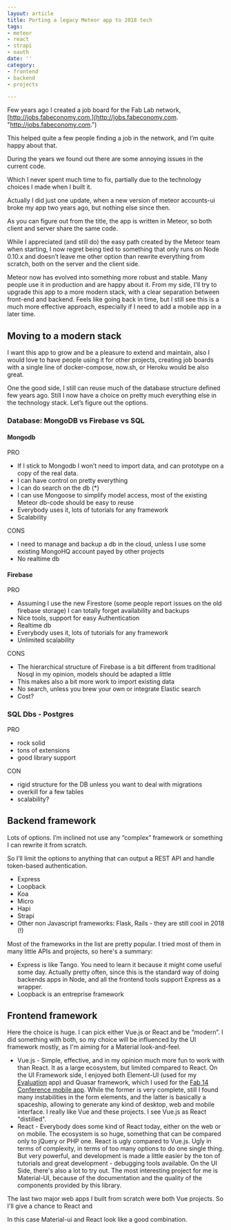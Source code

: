 ```yaml
---
layout: article
title: Porting a legacy Meteor app to 2018 tech
tags:
- meteor
- react
- strapi
- oauth
date: ''
category:
- frontend
- backend
- projects

---
```

Few years ago I created a job board for the Fab Lab network, [http://jobs.fabeconomy.com.](http://jobs.fabeconomy.com. "http://jobs.fabeconomy.com.") 

This helped quite a few people finding a job in the network, and I’m quite happy about that.  

During the years we found out there are some annoying issues in the current code.  

Which I never spent much time to fix, partially due to the technology choices I made when I built it.  

Actually I did just one update, when a new version of meteor accounts-ui broke my app two years ago, but nothing else since then. 

As you can figure out from the title, the app is written in Meteor, so both client and server share the same code. 

While I appreciated (and still do) the easy path created by the Meteor team when starting, I now regret being tied to something that only runs on Node 0.10.x and doesn’t leave me other option than rewrite everything from scratch, both on the server and the client side.

Meteor now has evolved into something more robust and stable. Many people use it in production and are happy about it. From my side, I'll try to upgrade this app to a more modern stack, with a clear separation between front-end and backend. Feels like going back in time, but I still see this is a much more effective approach, especially if I need to add a mobile app in a later time.

## Moving to a modern stack 

I want this app to grow and be a pleasure to extend and maintain, also I would love to have people using it for other projects, creating job boards with a single line of docker-compose, now.sh, or Heroku would be also great. 

One the good side, I still can reuse much of the database structure defined few years ago. Still I now have a choice on pretty much everything else in the technology stack. Let’s figure out the options. 

### Database: MongoDB vs Firebase vs SQL

#### Mongodb

PRO 

* If I stick to Mongodb I won’t need to import data, and can prototype on a copy of the real data. 
* I can have control on pretty everything 
* I can do search on the db (*) 
* I can use Mongoose to simplify model access, most of the existing Meteor db-code should be easy to reuse 
* Everybody uses it, lots of tutorials for any framework 
* Scalability

CONS 

* I need to manage and backup a db in the cloud, unless I use some existing MongoHQ account payed by other projects 
* No realtime db 

#### Firebase

PRO 

* Assuming I use the new Firestore (some people report issues on the old firebase storage) I can totally forget availability and backups 
* Nice tools, support for easy Authentication 
* Realtime db 
* Everybody uses it, lots of tutorials for any framework 
* Unlimited scalability

CONS 

* The hierarchical structure of Firebase is a bit different from traditional Nosql in my opinion, models should be adapted a little 
* This makes also a bit more work to import existing data 
* No search, unless you brew your own or integrate Elastic search 
* Cost? 

### SQL Dbs - Postgres

PRO

* rock solid
* tons of extensions
* good library support

CON

* rigid structure for the DB unless you want to deal with migrations
* overkill for a few tables
* scalability?

## Backend framework 

Lots of options. I’m inclined not use any “complex” framework or something I can rewrite it from scratch. 

So I’ll limit the options to anything that can output a REST API and handle token-based authentication. 

* Express 
* Loopback
* Koa 
* Micro 
* Hapi 
* Strapi
* Other non Javascript frameworks: Flask, Rails - they are still cool in 2018 (!) 

Most of the frameworks in the list are pretty popular. I tried most of them in many little APIs and projects, so here's a summary:

* Express is like Tango. You need to learn it because it might come useful some day. Actually pretty often, since this is the standard way of doing backends apps in Node, and all the frontend tools support Express as a wrapper.
* Loopback is an entreprise framework

## Frontend framework 

Here the choice is huge. I can pick either Vue.js or React and be “modern”. I did something with both, so my choice will be influenced by the UI framework mostly, as I'm aiming for a Material look-and-feel.

* Vue.js - Simple, effective, and in my opinion much more fun to work with than React. It as a large ecosystem, but limited compared to React. On the UI Framework side, I enjoyed both Element-UI (used for my [Evaluation]( http://nueval.fabacademy.org) app) and Quasar framework, which I used for the [Fab 14 Conference mobile app](https://app.fabevent.org). While the former is very complete, still I found many instabilities in the form elements, and the latter is basically a spaceship, allowing to generate any kind of desktop, web and mobile interface. I really like Vue and these projects. I see Vue.js as React "distilled".
* React - Everybody does some kind of React today, either on the web or on mobile. The ecosystem is so huge, something that can be compared only to jQuery or PHP one. React is ugly compared to Vue.js. Ugly in terms of complexity, in terms of too many options to do one single thing. But very powerful, and development is made a little easier by the ton of tutorials and great development - debugging tools available. On the UI Side, there's also a lot to try out. The most interesting project for me is Material-UI, because of the documentation and the quality of the components provided by this library.

The last two major web apps I built from scratch were both Vue projects. So I'll give a chance to React and 

In this case Material-ui and React look like a good combination. 